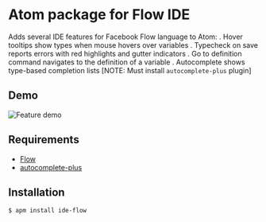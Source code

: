 # Atom package for Flow IDE

Adds several IDE features for Facebook Flow language to Atom:
. Hover tooltips show types when mouse hovers over variables
. Typecheck on save reports errors with red highlights and gutter indicators
. Go to definition command navigates to the definition of a variable
. Autocomplete shows type-based completion lists [NOTE: Must install `autocomplete-plus` plugin]

## Demo
![Feature demo](https://github.com/lukehoban/atom-ide-flow/raw/master/ideflow.gif)

## Requirements

* [Flow](https://github.com/facebook/flow)
* [autocomplete-plus](https://atom.io/packages/autocomplete-plus)

## Installation

    $ apm install ide-flow
